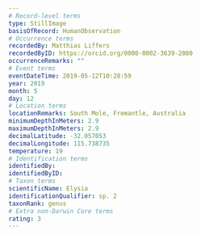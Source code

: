 ```yaml
---
# Record-level terms
type: StillImage
basisOfRecord: HumanObservation
# Occurrence terms
recordedBy: Matthias Liffers
recordedByID: https://orcid.org/0000-0002-3639-2080
occurrenceRemarks: ""
# Event terms
eventDateTime: 2019-05-12T10:28:59
year: 2019
month: 5
day: 12
# Location terms
locationRemarks: South Mole, Fremantle, Australia
minimumDepthInMeters: 2.9
maximumDepthInMeters: 2.9
decimalLatitude: -32.057053
decimalLongitude: 115.738735
temperature: 19
# Identification terms
identifiedBy: 
identifiedByID: 
# Taxon terms
scientificName: Elysia
identificationQualifier: sp. 2
taxonRank: genus
# Extra non-Darwin Core terms
rating: 3
---
```

